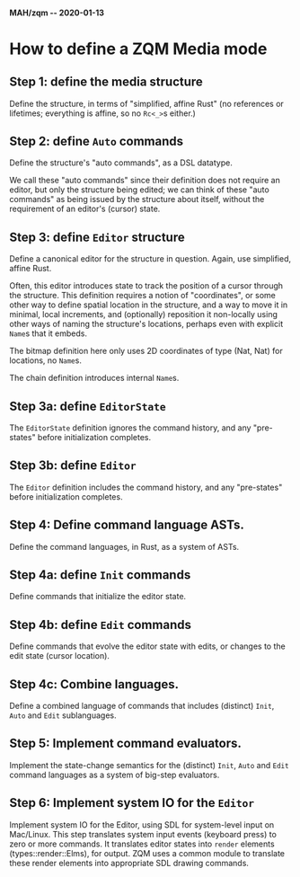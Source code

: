 #### MAH/zqm -- 2020-01-13

# How to define a ZQM Media mode

## Step 1: define the media structure

Define the structure, in terms of "simplified, affine Rust"
(no references or lifetimes; everything is affine, so no `Rc<_>`s either.)


## Step 2: define `Auto` commands

Define the structure's "auto commands", as a DSL datatype.

We call these "auto commands" since their definition does not
require an editor, but only the structure being edited; we can
think of these "auto commands" as being issued by the structure
about itself, without the requirement of an editor's (cursor) state.

## Step 3: define `Editor` structure

Define a canonical editor for the structure in question.  Again, use simplified, affine Rust.

Often, this editor introduces state to track the position of a
cursor through the structure.  This definition requires a notion of
"coordinates", or some other way to define spatial location in the
structure, and a way to move it in minimal, local increments, and
(optionally) reposition it non-locally using other ways of naming
the structure's locations, perhaps even with explicit `Name`s that it embeds.

The bitmap definition here only uses 2D coordinates of type (Nat, Nat) for locations, no `Name`s.

The chain definition introduces internal `Name`s.

## Step 3a: define `EditorState`

The `EditorState` definition
  ignores the command history, and any "pre-states" before initialization completes.

## Step 3b: define `Editor`

The `Editor` definition
  includes the command history, and any "pre-states" before initialization completes.

## Step 4: Define command language ASTs.

Define the command languages, in Rust, as a system of ASTs.

## Step 4a: define `Init` commands

Define commands that initialize the editor state.

## Step 4b: define `Edit` commands

Define commands that evolve the editor state with edits,
  or changes to the edit state (cursor location).

## Step 4c: Combine languages.

Define a combined language of commands that includes (distinct) `Init`, `Auto`
and `Edit` sublanguages.

## Step 5: Implement command evaluators.

Implement the state-change semantics for the (distinct) `Init`, `Auto`
and `Edit` command languages as a system of big-step evaluators.

## Step 6: Implement system IO for the `Editor`

Implement system IO for the Editor, using SDL for system-level input
on Mac/Linux.  This step translates system input events (keyboard
press) to zero or more commands.  It translates editor states into
`render` elements (types::render::Elms), for output.  ZQM uses a
common module to translate these render elements into appropriate SDL
drawing commands.
